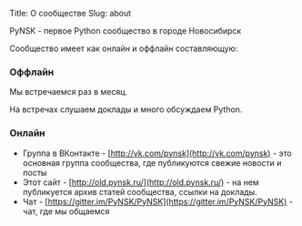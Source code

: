 Title: О сообществе
Slug: about

PyNSK - первое Python сообщество в городе Новосибирск

Сообщество имеет как онлайн и оффлайн составляющую:

### Оффлайн

Мы встречаемся раз в месяц.

На встречах слушаем доклады и много обсуждаем Python.

### Онлайн

- Группа в ВКонтакте - [http://vk.com/pynsk](http://vk.com/pynsk) - это основная группа сообщества, где публикуются свежие новости и посты
- Этот сайт - [http://old.pynsk.ru/](http://old.pynsk.ru/) - на нем публикуется архив статей сообщества, ссылки на доклады.
- Чат - [https://gitter.im/PyNSK/PyNSK](https://gitter.im/PyNSK/PyNSK) - чат, где мы общаемся
